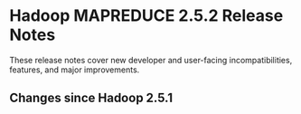 # Hadoop MAPREDUCE 2.5.2 Release Notes

These release notes cover new developer and user-facing incompatibilities, features, and major improvements.

## Changes since Hadoop 2.5.1



